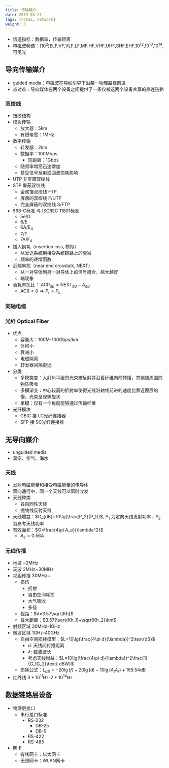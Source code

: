 ```yaml
---
title: 传输媒介
date: 2019-03-21
tags: [notes, network]
weight: 3
---
```


* 信道指标：数据率，传输距离
* 电磁波频谱：($10^2$)ELF,VF,VLF,LF,MF,HF,VHF,UHF,SHF,EHF,$10^{12}$,$10^{13}$,$10^{14}$,可见光

## 导向传输媒介

* guided media：电磁波在导线引导下沿某一物理路径前进
* 点对点：导向媒体在两个设备之间提供了一条仅被这两个设备共享的直连链路

### 双绞线

* 扭绞结构
* 模拟传输
  * 放大器：5km
  * 有限带宽：1MHz
* 数字传输
  * 转发器：2km
  * 数据率：100Mbps
    * 短距离：1Gbps
  * 随频率增高迅速增加
  * 易受信号反射或回波损耗影响
* UTP 非屏蔽双绞线
* STP 屏蔽双绞线
  * 金属箔双绞线 FTP
  * 屏蔽的双绞线 F/UTP
  * 完全屏蔽的双绞线 S/FTP
* 568-C标准 与 ISO/IEC 11801标准
  * 5e/D
  * 6/E
  * 6A/E$_{A}$
  * 7/F
  * 7A/F$_{A}$
* 插入损耗（insertion loss, 模拟）
  * 从发送系统到接受系统链路上的衰减
  * 频率的递增函数
* 近端串扰（near end crosstalk, NEXT）
  * 从一对导体到另一对导体上的信号耦合，越大越好
  * 端现象
* 衰耗串扰比： $\text{ACR}_{dB}=\text{NEXT}_{dB}-A_{dB}$
  * $\text{ACR}>0\Rightarrow P_r>P_c$

### 同轴电缆

### 光纤 Optical Fiber

* 优点
  * 容量大：100M-100Gbps/km
  * 体积小
  * 衰减小
  * 电磁隔离
  * 转发器间隔更远
* 分类
  * 多模突变：入射角平缓的光束被反射并沿着纤维向前转播，其他被周围的物质吸收
  * 多模渐变：中心较高的折射率使得光线沿轴线前进的速度比靠近覆层的慢，光束呈现螺旋状
  * 单模：仅有一个角度能够通过传输纤维
* 光纤模块
  * GBIC 接 LC光纤连接器
  * SFP 接 SC光纤连接器

## 无导向媒介

* unguided media
* 真空、空气、海水

### 天线

* 发射电磁能量和接受电磁能量的电导体
* 双向通行中，同一个天线可以同时收发
* 天线种类
  * 各向同性天线
  * 抛物线反射天线
* 天线增益：$G_{dB}=10\lg(\frac{P_2}{P_1})$, $P_1$ 为定向天线发射功率，$P_2$ 为参考天线功率
* 有效面积：$G=\frac{4\pi A_e}{\lambda^2}$
  * $A_e=0.56A$

### 无线传播

* 地波 ~2MHz
* 天波 2MHz~30MHz
* 视距传播 30MHz~
  * 损伤
    * 折射
    * 自由空间耗损
    * 大气吸收
    * 多径
  * 视距：$d=3.57\sqrt{Kh}$
  * 最大距离：$3.57(\sqrt{Kh_1}+\sqrt{Kh_2})km$
* 射频区域 30MHz-1GHz
* 微波区域 1GHz-40GHz
  * 自由空间损耗模型：$L=10\lg(\frac{4\pi d}{\lambda})^2\text{dB}$
    * $d$: 天线间传播距离
    * $\lambda$: 载波波长
    * 考虑天线增益：$L=10\lg(\frac{4\pi d}{\lambda})^2\frac{1}{G_1G_2}\text{ dBW}$
  * 损耗公式：$L_{dB}=-20\lg(f)+20\lg(d)-10\lg(A_tA_r)+169.54\text{dB}$
* 红外线 $3*10^{11}$Hz-$2*10^{14}$Hz

## 数据链路层设备

* 物理层接口
  * 串行接口标准
    * RS-232
      * DB-25
      * DB-9
    * RS-422
    * RS-485
* 网卡
  * 有线网卡：以太网卡
  * 无限网卡：WLAN网卡
